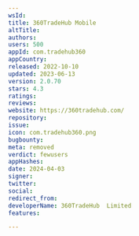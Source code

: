 ```yaml
---
wsId: 
title: 360TradeHub Mobile
altTitle: 
authors: 
users: 500
appId: com.tradehub360
appCountry: 
released: 2022-10-10
updated: 2023-06-13
version: 2.0.70
stars: 4.3
ratings: 
reviews: 
website: https://360tradehub.com/
repository: 
issue: 
icon: com.tradehub360.png
bugbounty: 
meta: removed
verdict: fewusers
appHashes: 
date: 2024-04-03
signer: 
twitter: 
social: 
redirect_from: 
developerName: 360TradeHub  Limited
features: 

---
```


